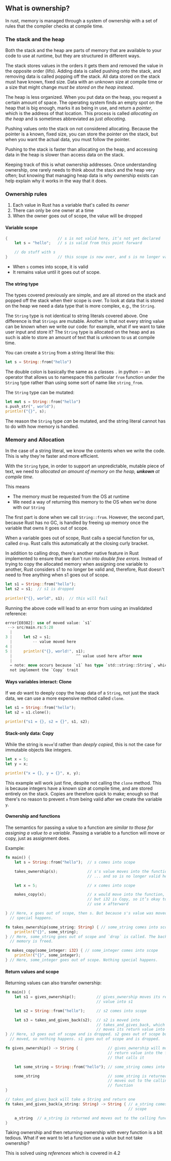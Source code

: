 What is ownership?
- 
In rust, memory is managed through a system of ownership with a set of rules that the compiler checks at compile time.

### The stack and the heap
Both the stack and the heap are parts of memory that are available to your code to use at runtime, but they are structured in different ways.

The stack stores values in the orders it gets them and removed the value in the opposite order (lifo). Adding data is called pushing onto the stack, and removing data is called popping off the stack. All data stored on the stack must have known, fixed size. Data with an unknown size at compile time or a size that might change *must be stored on the heap instead*.

The heap is less organized. When you put data on the heap, you request a certain amount of space. The operating system finds an empty spot on the heap that is big enough, marks it as being in use, and return a *pointer*, which is the address of that location. This process is called *allocating on the heap* and is sometimes abbreviated as just *allocating*.

Pushing values onto the stack on not considered allocating. Because the pointer is a known, fixed size, you can store the pointer on the stack, but when you want the actual data, you must follow the pointer.

Pushing to the stack is faster than allocating on the heap, and accessing data in the heap is slower than access data on the stack.

Keeping track of this is what ownership addresses. Once understanding ownership, one rarely needs to think about the stack and the heap very often; but knowing that managing heap data is why ownership exists can help explain why it works in the way that it does.

### Ownership rules
1. Each value in Rust has a variable that's called its *owner*
2. There can only be one owner at a time
3. When the owner goes out of scope, the value will be dropped

#### Variable scope

```rust
{                      // s is not valid here, it’s not yet declared
    let s = "hello";   // s is valid from this point forward

    // do stuff with s
}                      // this scope is now over, and s is no longer valid
```
- When `s` comes into scope, it is valid
- It remains value until it goes out of scope.

#### The string type
The types covered previously are simple, and are all stored on the stack and popped off the stack when their scope is over.
To look at data that is stored on the heap we need a data type that is more complex, e.g., the `String`.

The `String` type is not identical to string literals covered above. One difference is that `Strings` are mutable. Another is that not every string value can be known when we write our code: for example, what if we want to take user input and store it? The `String` type is allocated on the heap and as such is able to store an amount of text that is unknown to us at compile time.

You can create a `String` from a string literal like this:
```rust
let s = String::from("hello")
``` 

The double colon is basically the same as a classes `.` in python -- an operator that allows us to namespace this particular `from` function under the `String` type rather than using some sort of name like `string_from`.

The `String` type can be mutated:
```rust
let mut s = String::from("hello")
s.push_str(", world");
println!("{}", s);
```

The reason the `String` type *can* be mutated, and the string literal cannot has to do with how memory is handled.

### Memory and Allocation

In the case of a string literal, we know the contents when we write the code. This is why they're faster and more efficient.

With the `String` type, in order to support an unpredictable, mutable piece of text, we need to *allocated an amount of memory on the heap, **unkown** at compile time*.

This means

- The memory must be requested from the OS at runtime
- We need a way of returning this memory to the OS when we're done with our `String`

The first part is done when we call `String::from`. However, the second part, because Rust has no GC, is handled by freeing up memory once the variable that owns it goes out of scope.

When a variable goes out of scope, Rust calls a special function for us, called `drop`. Rust calls this automatically at the closing curly bracket.

In addition to calling drop, there's another native feature in Rust implemented to ensure that we don't run into *double free errors*. Instead of trying to copy the allocated memory when assigning one variable to another, Rust considers s1 to no longer be valid and, therefore, Rust doesn't need to free anything when s1 goes out of scope.

```rust
let s1 = String::from("hello");
let s2 = s1;  // s1 is dropped
 
println!("{}, world", s1);  // this will fail
```

Running the above code will lead to an error from using an invalidated reference:
```rust
error[E0382]: use of moved value: `s1`
 --> src/main.rs:5:28
  |
3 |     let s2 = s1;
  |         -- value moved here
4 |
5 |     println!("{}, world!", s1);
  |                            ^^ value used here after move
  |
  = note: move occurs because `s1` has type `std::string::String`, which does
  not implement the `Copy` trait
```

#### Ways variables interact: Clone

If we *do* want to deeply copy the heap data of a `String`, not just the stack data, we can use a more expensive method called `clone`.

```rust
let s1 = String::from("hello");
let s2 = s1.clone();

println!("s1 = {}, s2 = {}", s1, s2);
```

#### Stack-only data: Copy

While the string is `move`'d rather than *deeply copied*, this is not the case for immutable objects like integers.

```rust
let x = 5;
let y = x;

println!("x = {}, y = {}", x, y);
```

This example will work just fine, despite not calling the `clone` method. This is because integers have a known size at compile time, and are stored entirely on the stack. Copies are therefore quick to make; enough so that there's no reason to prevent `x` from being valid after we create the variable `y`.

#### Ownership and functions

The semantics for passing a value to a function are *similar to those for assigning a value to a variable*. Passing a variable to a function will move or copy, just as assignment does.

Example:

```rust
fn main() {
    let s = String::from("hello");  // s comes into scope

    takes_ownership(s);             // s's value moves into the function...
                                    // ... and so is no longer valid here

    let x = 5;                      // x comes into scope

    makes_copy(x);                  // x would move into the function,
                                    // but i32 is Copy, so it’s okay to still
                                    // use x afterward

} // Here, x goes out of scope, then s. But because s's value was moved, nothing
  // special happens.

fn takes_ownership(some_string: String) { // some_string comes into scope
    println!("{}", some_string);
} // Here, some_string goes out of scope and `drop` is called. The backing
  // memory is freed.

fn makes_copy(some_integer: i32) { // some_integer comes into scope
    println!("{}", some_integer);
} // Here, some_integer goes out of scope. Nothing special happens.
``` 

#### Return values and scope
Returning values can also transfer ownership:
```rust
fn main() {
    let s1 = gives_ownership();         // gives_ownership moves its return
                                        // value into s1

    let s2 = String::from("hello");     // s2 comes into scope

    let s3 = takes_and_gives_back(s2);  // s2 is moved into
                                        // takes_and_gives_back, which also
                                        // moves its return value into s3
} // Here, s3 goes out of scope and is dropped. s2 goes out of scope but was
  // moved, so nothing happens. s1 goes out of scope and is dropped.

fn gives_ownership() -> String {             // gives_ownership will move its
                                             // return value into the function
                                             // that calls it

    let some_string = String::from("hello"); // some_string comes into scope

    some_string                              // some_string is returned and
                                             // moves out to the calling
                                             // function
}

// takes_and_gives_back will take a String and return one
fn takes_and_gives_back(a_string: String) -> String { // a_string comes into
                                                      // scope

    a_string  // a_string is returned and moves out to the calling function
}
```

Taking ownership and then returning ownership with every function is a bit tedious. What if we want to let a function use a value but not take ownership?

This is solved using *references* which is covered in 4.2